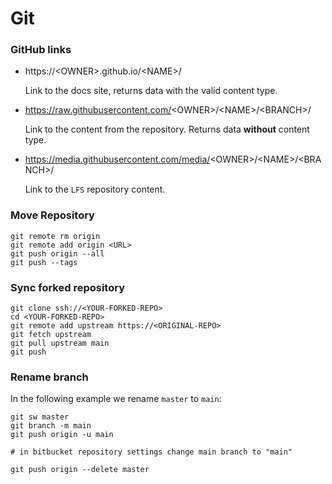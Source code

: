 # Git

### GitHub links

-   https://<OWNER\>.github.io/<NAME\>/

    Link to the docs site, returns data with the valid content type.

-   https://raw.githubusercontent.com/<OWNER\>/<NAME\>/<BRANCH\>/

    Link to the content from the repository. Returns data **without** content type.

-   https://media.githubusercontent.com/media/<OWNER\>/<NAME\>/<BRANCH\>/

    Link to the `LFS` repository content.

### Move Repository

```shell
git remote rm origin
git remote add origin <URL>
git push origin --all
git push --tags
```

### Sync forked repository

```shell
git clone ssh://<YOUR-FORKED-REPO>
cd <YOUR-FORKED-REPO>
git remote add upstream https://<ORIGINAL-REPO>
git fetch upstream
git pull upstream main
git push

```

### Rename branch

In the following example we rename `master` to `main`:

```shell
git sw master
git branch -m main
git push origin -u main

# in bitbucket repository settings change main branch to "main"

git push origin --delete master
```
